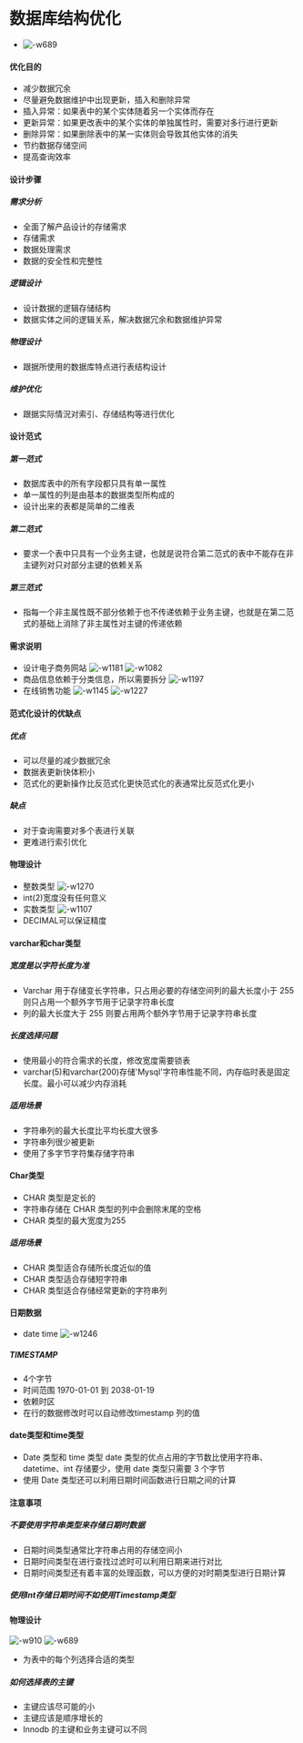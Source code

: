 # 数据库结构优化
* ![-w689](media/15691076069994/15691098302316.jpg)

#### 优化目的
* 减少数据冗余
* 尽量避免数据维护中出现更新，插入和删除异常
* 插入异常：如果表中的某个实体随着另一个实体而存在
* 更新异常：如果更改表中的某个实体的单独属性时，需要对多行进行更新
* 删除异常：如果删除表中的某一实体则会导致其他实体的消失
* 节约数据存储空间
* 提高查询效率

#### 设计步骤

##### 需求分析
* 全面了解产品设计的存储需求
* 存储需求
* 数据处理需求
* 数据的安全性和完整性

##### 逻辑设计
* 设计数据的逻辑存储结构
* 数据实体之间的逻辑关系，解决数据冗余和数据维护异常

##### 物理设计
* 跟据所使用的数据库特点进行表结构设计

##### 维护优化
* 跟据实际情況对索引、存储结构等进行优化

#### 设计范式

##### 第一范式
* 数据库表中的所有字段都只具有单一属性
* 单一属性的列是由基本的数据类型所构成的
* 设计出来的表都是简单的二维表

##### 第二范式
* 要求一个表中只具有一个业务主键，也就是说符合第二范式的表中不能存在非主键列对只对部分主键的依赖关系

##### 第三范式
* 指每一个非主属性既不部分依赖于也不传递依赖于业务主键，也就是在第二范式的基础上消除了非主属性对主键的传递依赖

#### 需求说明
* 设计电子商务网站
![-w1181](media/15691076069994/15691103338784.jpg)
![-w1082](media/15691076069994/15691103622147.jpg)
* 商品信息依赖于分类信息，所以需要拆分
![-w1197](media/15691076069994/15691106259955.jpg)
* 在线销售功能
![-w1145](media/15691076069994/15691106829695.jpg)
![-w1227](media/15691076069994/15691107266966.jpg)

#### 范式化设计的优缺点

##### 优点
* 可以尽量的减少数据冗余
* 数据表更新快体积小
* 范式化的更新操作比反范式化更快范式化的表通常比反范式化更小

##### 缺点
* 对于查询需要对多个表进行关联
* 更难进行索引优化

#### 物理设计
* 整数类型
 ![-w1270](media/15691076069994/15691076463161.jpg)
* int(2)宽度没有任何意义
* 实数类型
 ![-w1107](media/15691076069994/15691077678335.jpg)
* DECIMAL可以保证精度

#### varchar和char类型

##### 宽度是以字符长度为准
* Varchar 用于存储变长字符串，只占用必要的存储空间列的最大长度小于 255 则只占用一个额外字节用于记录字符串长度
* 列的最大长度大于 255 则要占用两个额外字节用于记录字符串长度

##### 长度选择问题
* 使用最小的符合需求的长度，修改宽度需要锁表
* varchar(5)和varchar(200)存储'Mysql'字符串性能不同，内存临时表是固定长度。最小可以减少内存消耗

##### 适用场景
* 字符串列的最大长度比平均长度大很多
* 字符串列很少被更新
* 使用了多字节字符集存储字符串

#### Char类型
* CHAR 类型是定长的
* 字符串存储在 CHAR 类型的列中会删除末尾的空格
* CHAR 类型的最大宽度为255

##### 适用场景
* CHAR 类型适合存储所长度近似的值
* CHAR 类型适合存储短字符串
* CHAR 类型适合存储经常更新的字符串列

#### 日期数据
* date time
 ![-w1246](media/15691076069994/15691085771655.jpg)

##### TIMESTAMP
* 4个字节
* 时间范围 1970-01-01 到 2038-01-19
* 依赖时区
* 在行的数据修改时可以自动修改timestamp 列的值

#### date类型和time类型
* Date 类型和 time 类型 date 类型的优点占用的字节数比使用字符串、datetime、int 存储要少，使用 date 类型只需要 3 个字节
* 使用 Date 类型还可以利用日期时间函数进行日期之间的计算

#### 注意事项

##### 不要使用字符串类型来存储日期时数据
* 日期时间类型通常比字符串占用的存储空间小
* 日期时间类型在进行查找过滤时可以利用日期来进行对比
* 日期时间类型还有着丰富的处理函数，可以方便的对时期类型进行日期计算

##### 使用Int存储日期时间不如使用Timestamp类型

#### 物理设计
![-w910](media/15691076069994/15691096579196.jpg)
![-w689](media/15691076069994/15691097839032.jpg)
* 为表中的每个列选择合适的类型

##### 如何选择表的主键
* 主键应该尽可能的小
* 主键应该是顺序增长的
* Innodb 的主键和业务主键可以不同
